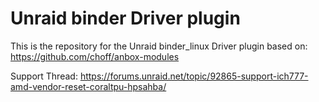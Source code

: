 # Unraid binder Driver plugin

This is the repository for the Unraid binder_linux Driver plugin based on: https://github.com/choff/anbox-modules

Support Thread: https://forums.unraid.net/topic/92865-support-ich777-amd-vendor-reset-coraltpu-hpsahba/